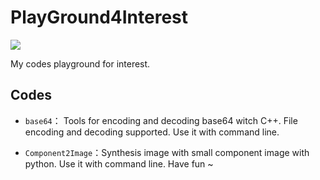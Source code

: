 # PlayGround4Interest

[![](https://img.shields.io/badge/README-%E4%B8%AD%E6%96%87-green)](README.md)

My codes playground for interest.

## Codes 

* `base64`： Tools for encoding and decoding base64 witch C++. File encoding and decoding supported. Use it with command line.

* `Component2Image`：Synthesis image with small component image with python. Use it with command line. Have fun ~